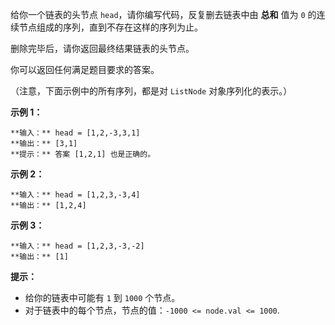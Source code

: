 给你一个链表的头节点 `head`，请你编写代码，反复删去链表中由 **总和**  值为 `0` 的连续节点组成的序列，直到不存在这样的序列为止。

删除完毕后，请你返回最终结果链表的头节点。



你可以返回任何满足题目要求的答案。

（注意，下面示例中的所有序列，都是对 `ListNode` 对象序列化的表示。）

**示例 1：**

    
    
    **输入：** head = [1,2,-3,3,1]
    **输出：** [3,1]
    **提示：** 答案 [1,2,1] 也是正确的。
    

**示例 2：**

    
    
    **输入：** head = [1,2,3,-3,4]
    **输出：** [1,2,4]
    

**示例 3：**

    
    
    **输入：** head = [1,2,3,-3,-2]
    **输出：** [1]
    



**提示：**

  * 给你的链表中可能有 `1` 到 `1000` 个节点。
  * 对于链表中的每个节点，节点的值：`-1000 <= node.val <= 1000`.

